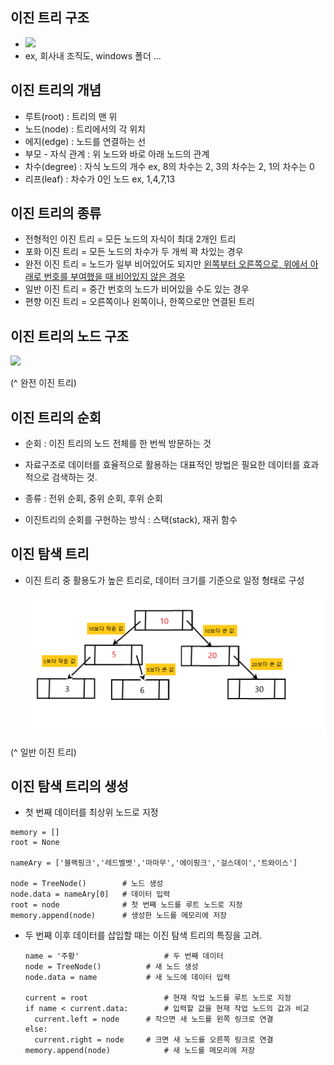 ## 이진 트리 구조

* ![](https://upload.wikimedia.org/wikipedia/commons/thumb/d/da/Binary_search_tree.svg/1920px-Binary_search_tree.svg.png) 
* ex, 회사내 조직도, windows 폴더 ...



## 이진 트리의 개념

* 루트(root) : 트리의 맨 위
* 노드(node) : 트리에서의 각 위치
* 에지(edge) : 노드를 연결하는 선
* 부모 - 자식 관계 : 위 노드와 바로 아래 노드의 관계
* 차수(degree) : 자식 노드의 개수  ex, 8의 차수는 2, 3의 차수는 2, 1의 차수는 0
* 리프(leaf) : 차수가 0인 노드  ex, 1,4,7,13



## 이진 트리의 종류

* 전형적인 이진 트리 = 모든 노드의 자식이 최대 2개인 트리
* 포화 이진 트리 = 모든 노드의 차수가 두 개씩 꽉 차있는 경우
* 완전 이진 트리 = 노드가 일부 비어있어도 되지만 <u>왼쪽부터 오른쪽으로, 위에서 아래로 번호를 부여했을 때 비어있지 않은 경우</u>
* 일반 이진 트리 = 중간 번호의 노드가 비어있을 수도 있는 경우
* 편향 이진 트리 = 오른쪽이나 왼쪽이나, 한쪽으로만 연결된 트리



## 이진 트리의 노드 구조

![](https://media.vlpt.us/images/513sojin/post/6aa50c43-7f11-4ca9-a594-da486feb56af/%EB%A7%81%ED%81%AC%ED%91%9C%ED%98%84.png)


(^ 완전 이진 트리)



## 이진 트리의 순회

* 순회 : 이진 트리의 노드 전체를 한 번씩 방문하는 것
* 자료구조로 데이터를 효율적으로 활용하는 대표적인 방법은 필요한 데이터를 효과적으로 검색하는 것.

* 종류 : 전위 순회, 중위 순회, 후위 순회

* 이진트리의 순회를 구현하는 방식 : 스택(stack), 재귀 함수



## 이진 탐색 트리

* 이진 트리 중 활용도가 높은 트리로, 데이터 크기를 기준으로 일정 형태로 구성

  ![](https://github.com/Seungeun-Song/study_1_-Data-structures-and-algorithms/blob/master/img/%EC%9D%B4%EC%A7%84%20%ED%83%90%EC%83%89%20%ED%8A%B8%EB%A6%AC%EC%9D%98%20%EB%8C%80%ED%91%9C%EC%A0%81%EC%9D%B8%20%ED%98%95%ED%83%9C.png?raw=true)

(^ 일반 이진 트리)



## 이진 탐색 트리의 생성

* 첫 번째 데이터를 최상위 노드로 지정

```
memory = []
root = None

nameAry = ['블랙핑크','레드벨벳','마마무','에이핑크','걸스데이','트와이스']

node = TreeNode()        # 노드 생성
node.data = nameAry[0]   # 데이터 입력
root = node 			 # 첫 번째 노드를 루트 노드로 지정
memory.append(node)		 # 생성한 노드를 메모리에 저장
```



* 두 번째 이후 데이터를 삽입할 때는 이진 탐색 트리의 특징을 고려.

  ```
  name = '주황'					# 두 번째 데이터
  node = TreeNode()			 # 새 노드 생성
  node.data = name			 # 새 노드에 데이터 입력
  
  current = root				 # 현재 작업 노드를 루트 노드로 지정
  if name < current.data:		 # 입력할 값을 현재 작업 노드의 값과 비교
  	current.left = node		 # 작으면 새 노드를 왼쪽 링크로 연결
  else:
  	current.right = node	 # 크면 새 노드를 오른쪽 링크로 연결
  memory.append(node)			 # 새 노드를 메모리에 저장
  ```

  



